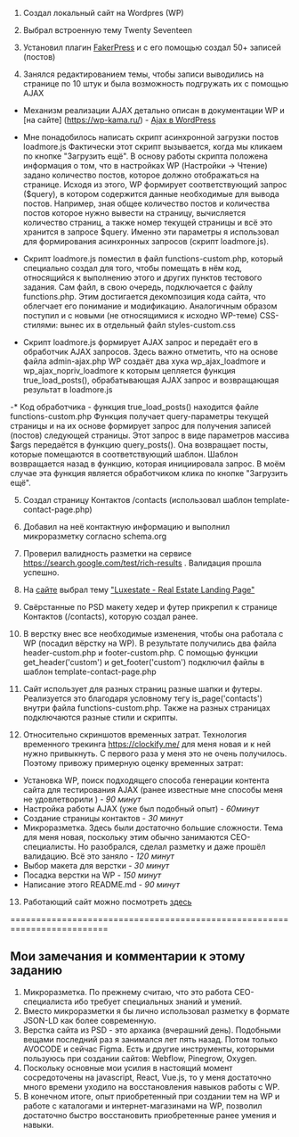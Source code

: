 
1. Создал локальный сайт на Wordpres (WP) 

2. Выбрал встроенную тему Twenty Seventeen 

3. Установил плагин [FakerPress](https://ru.wordpress.org/plugins/fakerpress/) и с его помощью создал 50+ записей (постов)

4. Занялся редактированием темы, чтобы записи выводились на странице по 10 штук и была возможность подгружать их с помощью AJAX

- Механизм реализации AJAX детально описан в документации WP и [на сайте] (https://wp-kama.ru/) - [Ajax в WordPress](https://wp-kama.ru/id_2018/ajax-v-wordpress.html) 

- Мне понадобилось написать скрипт асинхронной загрузки постов loadmore.js
Фактически этот скрипт вызывается, когда мы кликаем по кнопке "Загрузить ещё".
В основу работы скрипта положена информация о том, что в настройках WP  (Настройки -> Чтение) задано количество постов, которое должно отображаться на странице. Исходя из этого, WP формирует соответствующий запрос ($query), в котором содержится данные необходимые для вывода постов. Например, зная  общее количество постов и количества постов которое нужно вывести на страницу, вычисляется количество страниц, а также номер текущей страницы и всё это хранится в запросе $query. Именно эти параметры я использовал для формирования асинхронных запросов (скрипт loadmore.js). 

- Скрипт loadmore.js поместил в файл functions-custom.php, который специально создал для того, чтобы помещать в нём код, относящийся к выполнению этого и других пунктов тестового задания. Сам файл, в свою очередь, подключается с файлу functions.php. Этим достигается декомпозиция кода сайта, что облегчает его понимание и модификацию. Аналогичным образом поступил и с новыми (не относящимися к исходно WP-теме) CSS-стилями: вынес их в отдельный файл styles-custom.css 

- Скрипт loadmore.js формирует AJAX запрос и передаёт его в обработчик AJAX запросов. Здесь важно отметить, что на основе файла admin-ajax.php WP создаёт два хука wp_ajax_loadmore и wp_ajax_nopriv_loadmore к которым цепляется функция true_load_posts(), обрабатывающая AJAX запрос и возвращающая результат в loadmore.js

-* Код обработчика - функция true_load_posts() находится файле functions-custom.php 
Функция получает query-параметры текущей страницы и на их основе формирует запрос для получения записей (постов) следующей страницы. Этот запрос в виде параметров массива $args передаётся в функцию query_posts(). Она возвращает посты, которые помещаются в соответствующий шаблон. Шаблон возвращается назад в функцию, которая инициировала запрос. В моём случае эта функция является обработчиком клика по кнопке "Загрузить ещё". 

5. Создал страницу Контактов /contacts (использовал шаблон template-contact-page.php)

6. Добавил на неё контактную информацию и выполнил микроразметку согласно schema.org 

7. Проверил валидность разметки на сервисе https://search.google.com/test/rich-results . Валидация прошла успешно.

8. На [сайте](https://www.graphberry.com/category/themes) выбрал тему ["Luxestate - Real Estate Landing Page"](https://www.graphberry.com/item/luxestate--real-estate-landing-page)

9. Свёрстанные по PSD макету хедер и футер прикрепил к странице Контактов (/contacts), которую создал ранее. 

10. В верстку внес все необходимые изменения, чтобы она работала с WP (посадил вёрстку на WP). В результате получились два файла header-custom.php и footer-custom.php. С помощью функции get_header('custom') и get_footer('custom') подключил файлы в шаблон template-contact-page.php

11. Сайт использует для разных страниц разные шапки и футеры. Реализуется это благодаря условному тегу is_page('contacts') внутри файла functions-custom.php. Также на разных страницах подключаются разные стили и скрипты.

12. Относительно скриншотов временных затрат.
Технология временного трекинга https://clockify.me/ для меня новая и к ней нужно привыкнуть. С первого раза у меня это не очень получилось.
Поэтому привожу примерную оценку временных затрат:
-  Установка WP, поиск подходящего способа генерации контента сайта для тестирования AJAX (ранее известные мне способы меня не удовлетворили ) - *90 минут*
-  Настройка работы AJAX (уже был подобный опыт) - *60минут*
-  Создание страницы контактов - *30 минут*
-  Микроразметка. Здесь были достаточно большие сложности. Тема для меня новая, поскольку этим обычно занимаются CEO-специалисты. Но разобрался, сделал разметку и даже прошёл валидацию. Всё это заняло - *120 минут*
-  Выбор макета для верстки - *30 минут*
-  Посадка верстки на WP - *150 минут*
-  Написание этого README.md - *90 минут* 

13. Работающий сайт можно посмотреть [здесь](http://test-task.lekua.in.ua/)

=========================================================================

## Мои замечания и комментарии к этому заданию

1. Микроразметка. По прежнему считаю, что это работа CEO-специалиста ибо требует специальных знаний и умений.
2. Вместо микроразметки я бы лично использовал разметку в формате JSON-LD как более современную.
3. Верстка  сайта из PSD - это архаика (вчерашний день). Подобными вещами последний раз я занимался лет пять назад. Потом только AVOCODE и сейчас Figma. Есть и другие инструменты, которыми пользуюсь при создании сайтов: Webflow, Pinegrow, Oxygen.
4. Поскольку основные мои усилия в настоящий момент сосредоточены на javascript, React, Vue.js, то у меня достаточно много времени уходило на восстановления навыков работы с WP. 
5. В конечном итоге, опыт приобретенный при создании тем на WP и работе с каталогами и интернет-магазинами на WP, позволил достаточно быстро восстановить приобретенные ранее умения и навыки.
